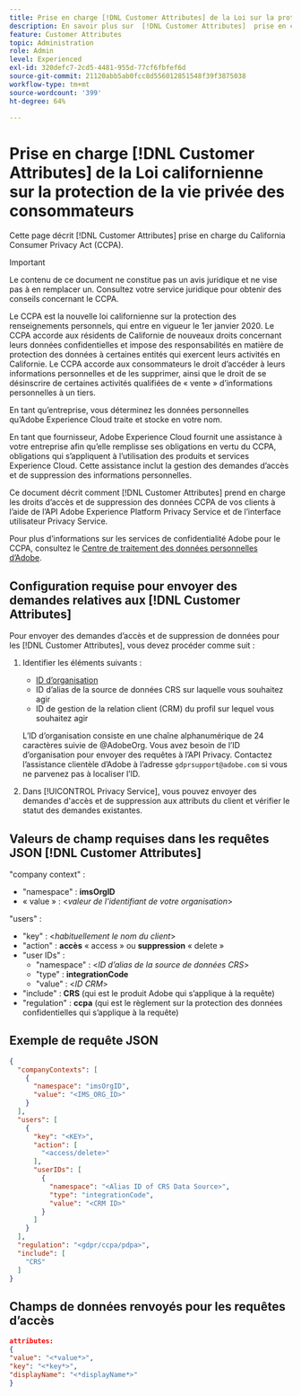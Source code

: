 ```yaml
---
title: Prise en charge [!DNL Customer Attributes] de la Loi sur la protection des informations personnelles des consommateurs de Californie
description: En savoir plus sur  [!DNL Customer Attributes]  prise en charge de la Loi sur la protection de la vie privée des consommateurs de Californie
feature: Customer Attributes
topic: Administration
role: Admin
level: Experienced
exl-id: 320defc7-2cd5-4481-955d-77cf6fbfef6d
source-git-commit: 21120abb5ab0fcc8d556012851548f39f3875038
workflow-type: tm+mt
source-wordcount: '399'
ht-degree: 64%

---
```


# Prise en charge [!DNL Customer Attributes] de la Loi californienne sur la protection de la vie privée des consommateurs

Cette page décrit [!DNL Customer Attributes] prise en charge du California Consumer Privacy Act (CCPA).

>[!IMPORTANT]
>
>Le contenu de ce document ne constitue pas un avis juridique et ne vise pas à en remplacer un. Consultez votre service juridique pour obtenir des conseils concernant le CCPA.

Le CCPA est la nouvelle loi californienne sur la protection des renseignements personnels, qui entre en vigueur le 1er janvier 2020. Le CCPA accorde aux résidents de Californie de nouveaux droits concernant leurs données confidentielles et impose des responsabilités en matière de protection des données à certaines entités qui exercent leurs activités en Californie. Le CCPA accorde aux consommateurs le droit d’accéder à leurs informations personnelles et de les supprimer, ainsi que le droit de se désinscrire de certaines activités qualifiées de « vente » d’informations personnelles à un tiers.

En tant qu’entreprise, vous déterminez les données personnelles qu’Adobe Experience Cloud traite et stocke en votre nom.

En tant que fournisseur, Adobe Experience Cloud fournit une assistance à votre entreprise afin qu’elle remplisse ses obligations en vertu du CCPA, obligations qui s’appliquent à l’utilisation des produits et services Experience Cloud. Cette assistance inclut la gestion des demandes d’accès et de suppression des informations personnelles.

Ce document décrit comment [!DNL Customer Attributes] prend en charge les droits d’accès et de suppression des données CCPA de vos clients à l’aide de l’API Adobe Experience Platform Privacy Service et de l’interface utilisateur Privacy Service.

Pour plus d’informations sur les services de confidentialité Adobe pour le CCPA, consultez le [Centre de traitement des données personnelles d’Adobe](https://www.adobe.com/privacy/ccpa.html).

## Configuration requise pour envoyer des demandes relatives aux [!DNL Customer Attributes]

Pour envoyer des demandes d’accès et de suppression de données pour les [!DNL Customer Attributes], vous devez procéder comme suit :

1. Identifier les éléments suivants :

   * [ID d’organisation](../../administration/organizations.md)
   * ID d’alias de la source de données CRS sur laquelle vous souhaitez agir
   * ID de gestion de la relation client (CRM) du profil sur lequel vous souhaitez agir

   L’ID d’organisation consiste en une chaîne alphanumérique de 24 caractères suivie de @AdobeOrg. Vous avez besoin de l’ID d’organisation pour envoyer des requêtes à l’API Privacy. Contactez l’assistance clientèle d’Adobe à l’adresse `gdprsupport@adobe.com` si vous ne parvenez pas à localiser l’ID.

1. Dans [!UICONTROL Privacy Service], vous pouvez envoyer des demandes d&#39;accès et de suppression aux attributs du client et vérifier le statut des demandes existantes.

## Valeurs de champ requises dans les requêtes JSON [!DNL Customer Attributes]

&quot;company context&quot; :

* &quot;namespace&quot; : **imsOrgID**
* « value » : &lt;*valeur de l&#39;identifiant de votre organisation*>

&quot;users&quot; :

* &quot;key&quot; : &lt;*habituellement le nom du client*>
* &quot;action&quot; : **accès** « access » ou **suppression** « delete »
* &quot;user IDs&quot; :
   * &quot;namespace&quot; : &lt;*ID d’alias de la source de données CRS*>
   * &quot;type&quot; : **integrationCode**
   * &quot;value&quot; : &lt;*ID CRM*>
* &quot;include&quot; : **CRS** (qui est le produit Adobe qui s’applique à la requête)
* &quot;regulation&quot; : **ccpa** (qui est le règlement sur la protection des données confidentielles qui s’applique à la requête)

## Exemple de requête JSON

```json
{
  "companyContexts": [
    {
      "namespace": "imsOrgID",
      "value": "<IMS_ORG_ID>"
    }
  ],
  "users": [
    {
      "key": "<KEY>",
      "action": [
        "<access/delete>"
      ],
      "userIDs": [
        {
          "namespace": "<Alias ID of CRS Data Source>",
          "type": "integrationCode",
          "value": "<CRM ID>"
        }
      ]
    }
  ],
  "regulation": "<gdpr/ccpa/pdpa>",
  "include": [
    "CRS"
  ]
}
```

## Champs de données renvoyés pour les requêtes d’accès

```json
attributes:
{
"value": "<*value*>",
"key": "<*key*>",
"displayName": "<*displayName*>"
}
```
